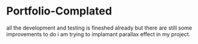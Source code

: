# Portfolio-Complated
all the development and testing is fineshed already but there are still some improvements to do i am trying to implamant parallax effect in my project.

